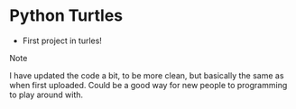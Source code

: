 # Python Turtles

- First project in turles!

> [!NOTE]
> I have updated the code a bit, to be more clean, but basically the same as when first uploaded.
> Could be a good way for new people to programming to play around with.
